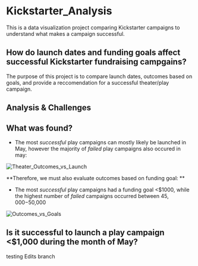 # Kickstarter_Analysis
This is a data visualization project comparing Kickstarter campaigns to understand what makes a campaign successful.
## How do launch dates and funding goals affect successful Kickstarter fundraising campgains?
The purpose of this project is to compare launch dates, outcomes based on goals, and provide a reccomendation for a successful theater/play campaign.
## Analysis & Challenges

## What was found?

- The most _successful_ play campaigns can mostly likely be launched in May, however the majority of _failed_ play campaigns also occured in may:

![Theater_Outcomes_vs_Launch](https://user-images.githubusercontent.com/79612565/110820339-db623c00-8243-11eb-86ed-b62dd0a3313a.png)

**Therefore, we must also evaluate outcomes based on funding goal:
**
- The most _successful_ play campaigns had a funding goal <$1000, while the highest number of _failed_ campaigns occurred between $45,000-$50,000

![Outcomes_vs_Goals](https://user-images.githubusercontent.com/79612565/110821118-9db1e300-8244-11eb-901c-af4325f99945.png)

## Is it successful to launch a play campaign <$1,000 during the month of May?


testing Edits branch
